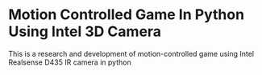 # Motion Controlled Game In Python Using Intel 3D Camera
This is a research and development of motion-controlled game using Intel Realsense D435 IR camera in python
